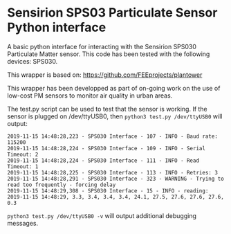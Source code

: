 # Sensirion SPS03 Particulate Sensor Python interface
A basic python interface for interacting with the Sensirion SPS030 Particulate Matter sensor.  This code has been tested with the following devices: SPS030.
 
This wrapper is based on: https://github.com/FEEprojects/plantower

This wrapper has been developped as part of on-going work on the use of low-cost PM sensors to monitor air quality in urban areas.

The test.py script can be used to test that the sensor is working. If the sensor is plugged on /dev/ttyUSB0, then 
`python3 test.py /dev/ttyUSB0` will output:
```2019-11-15 14:48:28,222 - SPS030 Interface - 105 - INFO - Serial port: /dev/ttyUSB0
2019-11-15 14:48:28,223 - SPS030 Interface - 107 - INFO - Baud rate: 115200
2019-11-15 14:48:28,224 - SPS030 Interface - 109 - INFO - Serial Timeout: 2
2019-11-15 14:48:28,224 - SPS030 Interface - 111 - INFO - Read Timeout: 1
2019-11-15 14:48:28,225 - SPS030 Interface - 113 - INFO - Retries: 3
2019-11-15 14:48:28,291 - SPS030 Interface - 323 - WARNING - Trying to read too frequently - forcing delay
2019-11-15 14:48:29,308 - SPS030 Interface - 15 - INFO - reading: 2019-11-15 14:48:29, 3.3, 3.4, 3.4, 3.4, 24.1, 27.5, 27.6, 27.6, 27.6, 0.3
```

`python3 test.py /dev/ttyUSB0 -v` will output additional debugging messages.
